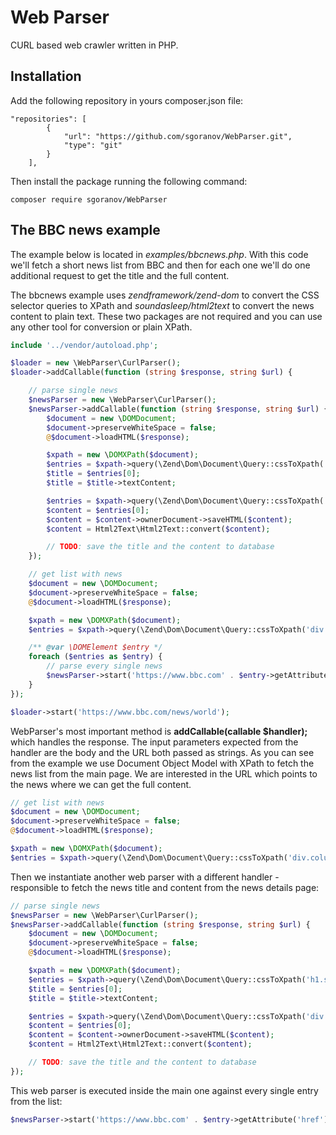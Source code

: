 # Web Parser

CURL based web crawler written in PHP.

## Installation

Add the following repository in yours composer.json file:

```
"repositories": [
        {
            "url": "https://github.com/sgoranov/WebParser.git",
            "type": "git"
        }
    ],
```
Then install the package running the following command:

```
composer require sgoranov/WebParser
```

## The BBC news example

The example below is located in *examples/bbcnews.php*. With this code we'll fetch a short
news list from BBC and then for each one we'll do one additional request to get 
the title and the full content.

The bbcnews example uses *zendframework/zend-dom* to convert the CSS selector queries to 
XPath and *soundasleep/html2text* to convert the news content to plain text. These two
packages are not required and you can use any other tool for conversion or plain XPath.

```php
include '../vendor/autoload.php';

$loader = new \WebParser\CurlParser();
$loader->addCallable(function (string $response, string $url) {

    // parse single news
    $newsParser = new \WebParser\CurlParser();
    $newsParser->addCallable(function (string $response, string $url) {
        $document = new \DOMDocument;
        $document->preserveWhiteSpace = false;
        @$document->loadHTML($response);

        $xpath = new \DOMXPath($document);
        $entries = $xpath->query(\Zend\Dom\Document\Query::cssToXpath('h1.story-body__h1'));
        $title = $entries[0];
        $title = $title->textContent;

        $entries = $xpath->query(\Zend\Dom\Document\Query::cssToXpath('div.story-body__inner'));
        $content = $entries[0];
        $content = $content->ownerDocument->saveHTML($content);
        $content = Html2Text\Html2Text::convert($content);

        // TODO: save the title and the content to database
    });

    // get list with news
    $document = new \DOMDocument;
    $document->preserveWhiteSpace = false;
    @$document->loadHTML($response);

    $xpath = new \DOMXPath($document);
    $entries = $xpath->query(\Zend\Dom\Document\Query::cssToXpath('div.column--primary a.faux-block-link__overlay-link'));

    /** @var \DOMElement $entry */
    foreach ($entries as $entry) {
        // parse every single news
        $newsParser->start('https://www.bbc.com' . $entry->getAttribute('href'));
    }
});

$loader->start('https://www.bbc.com/news/world');
```

WebParser's most important method is **addCallable(callable $handler);** which handles the response. The input 
parameters expected from the handler are the body and the URL both passed as strings. As you can see from the example 
we use Document Object Model with XPath to fetch the news list from the main page. We are interested
in the URL which points to the news where we can get the full content.

```php
// get list with news
$document = new \DOMDocument;
$document->preserveWhiteSpace = false;
@$document->loadHTML($response);

$xpath = new \DOMXPath($document);
$entries = $xpath->query(\Zend\Dom\Document\Query::cssToXpath('div.column--primary a.faux-block-link__overlay-link'));
```

Then we instantiate another web parser with a different handler - responsible
to fetch the news title and content from the news details page:

```php
// parse single news
$newsParser = new \WebParser\CurlParser();
$newsParser->addCallable(function (string $response, string $url) {
    $document = new \DOMDocument;
    $document->preserveWhiteSpace = false;
    @$document->loadHTML($response);

    $xpath = new \DOMXPath($document);
    $entries = $xpath->query(\Zend\Dom\Document\Query::cssToXpath('h1.story-body__h1'));
    $title = $entries[0];
    $title = $title->textContent;

    $entries = $xpath->query(\Zend\Dom\Document\Query::cssToXpath('div.story-body__inner'));
    $content = $entries[0];
    $content = $content->ownerDocument->saveHTML($content);
    $content = Html2Text\Html2Text::convert($content);

    // TODO: save the title and the content to database
});
```

This web parser is executed inside the main one against every single entry from the list:
```php
$newsParser->start('https://www.bbc.com' . $entry->getAttribute('href'));
```
 
